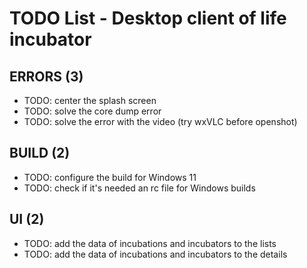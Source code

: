 # TODO List - Desktop client of life incubator

## ERRORS (3)

- TODO: center the splash screen
- TODO: solve the core dump error
- TODO: solve the error with the video (try wxVLC before openshot)

## BUILD (2)

- TODO: configure the build for Windows 11
- TODO: check if it's needed an rc file for Windows builds

## UI (2)

- TODO: add the data of incubations and incubators to the lists
- TODO: add the data of incubations and incubators to the details
